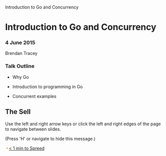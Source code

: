 Introduction to Go and Concurrency

# Introduction to Go and Concurrency

### 4 June 2015

Brendan Tracey

### Talk Outline

- Why Go

- Introduction to programming in Go

- Concurrent examples

## The Sell

Use the left and right arrow keys or click the left and right edges of the page to navigate between slides.

(Press 'H' or navigate to hide this message.)

![close_icon.png](../_resources/84fc025b2e6ece6f37cfbf5a8c7b496d.png)[< 1 min to Spreed]()